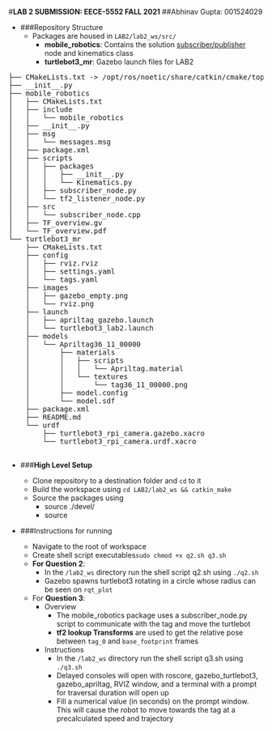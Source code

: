 #**LAB 2 SUBMISSION: EECE-5552 FALL 2021**
##Abhinav Gupta: 001524029

* ###Repository Structure
    * Packages are housed in `LAB2/lab2_ws/src/`
        * **mobile_robotics**: Contains the solution [subscriber/publisher](https://github.com/abhinavG37/mobile_robotics/tree/master/LAB2/lab2_ws/src) node and kinematics class
        * **turtlebot3_mr**: Gazebo launch files for LAB2
<pre>
├── CMakeLists.txt -> /opt/ros/noetic/share/catkin/cmake/toplevel.cmake
├── __init__.py
├── mobile_robotics
│   ├── CMakeLists.txt
│   ├── include
│   │   └── mobile_robotics
│   ├── __init__.py
│   ├── msg
│   │   └── messages.msg
│   ├── package.xml
│   ├── scripts
│   │   ├── packages
│   │   │   ├── __init__.py
│   │   │   └── Kinematics.py
│   │   ├── subscriber_node.py
│   │   └── tf2_listener_node.py
│   ├── src
│   │   └── subscriber_node.cpp
│   ├── TF_overview.gv
│   └── TF_overview.pdf
└── turtlebot3_mr
    ├── CMakeLists.txt
    ├── config
    │   ├── rviz.rviz
    │   ├── settings.yaml
    │   └── tags.yaml
    ├── images
    │   ├── gazebo_empty.png
    │   └── rviz.png
    ├── launch
    │   ├── apriltag_gazebo.launch
    │   └── turtlebot3_lab2.launch
    ├── models
    │   └── Apriltag36_11_00000
    │       ├── materials
    │       │   ├── scripts
    │       │   │   └── Apriltag.material
    │       │   └── textures
    │       │       └── tag36_11_00000.png
    │       ├── model.config
    │       └── model.sdf
    ├── package.xml
    ├── README.md
    └── urdf
        ├── turtlebot3_rpi_camera.gazebo.xacro
        └── turtlebot3_rpi_camera.urdf.xacro

</pre>
* ###**High Level Setup**
    * Clone repository to a destination folder and `cd` to it
    * Build the workspace using `cd LAB2/lab2_ws && catkin_make`
    * Source the packages using
        * source ./devel/
        * source

* ###Instructions for running
    * Navigate to the root of workspace
    * Create shell script executables`sudo chmod +x q2.sh q3.sh`
    * **For Question 2**:
        * In the `/lab2_ws` directory run the shell script q2.sh using `./q2.sh `
        * Gazebo spawns turtlebot3 rotating in a circle whose radius can be seen on `rqt_plot`
    * For **Question 3**:
      * Overview
        * The mobile_robotics package uses a subscriber_node.py script to communicate with the tag and move the turtlebot 
        * **tf2 lookup Transforms** are used to get the relative pose between `tag_0` and `base_footprint` frames
      * Instructions
        * In the `/lab2_ws` directory run the shell script q3.sh using `./q3.sh `
        * Delayed consoles will open with roscore, gazebo_turtlebot3, gazebo_apriltag, RVIZ window, and a terminal with a prompt for traversal duration will open up
        * Fill a numerical value (in seconds) on the prompt window. This will cause the robot to move towards the tag at a precalculated speed and trajectory
  